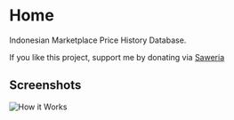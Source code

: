 # Home

Indonesian Marketplace Price History Database.

If you like this project, support me by donating via [Saweria](https://saweria.co/wikan)

## Screenshots

![How it Works](https://github.com/pricehistoryid/chrome-price-history/blob/master/assets/screen-record.gif?raw=true)
